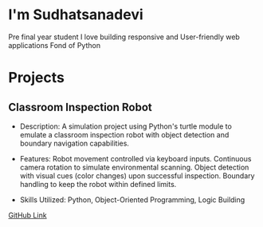 # I'm Sudhatsanadevi

Pre final year student
I love building responsive and User-friendly web applications
Fond of Python

# Projects 

## Classroom Inspection Robot 

- Description:
A simulation project using Python's turtle module to emulate a classroom inspection robot with object detection and boundary navigation capabilities.

- Features:
Robot movement controlled via keyboard inputs.
Continuous camera rotation to simulate environmental scanning.
Object detection with visual cues (color changes) upon successful inspection.
Boundary handling to keep the robot within defined limits.

- Skills Utilized:
Python, Object-Oriented Programming, Logic Building

[GitHub Link](https://github.com/SudhatsanaDevi/Classroominspectionrobot)
